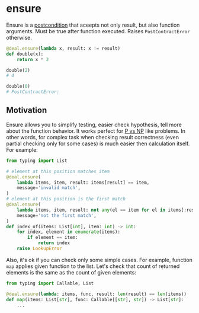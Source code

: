 # ensure

Ensure is a [postcondition](./post) that aceepts not only result, but also function arguments. Must be true after function executed. Raises `PostContractError` otherwise.

```python
@deal.ensure(lambda x, result: x != result)
def double(x):
    return x * 2

double(2)
# 4

double(0)
# PostContractError:
```

## Motivation

Ensure allows you to simplify testing, easier check hypothesis, tell more about the function behavior. It works perfect for [P vs NP](https://en.wikipedia.org/wiki/P_versus_NP_problem) like problems. In other words, for complex task when checking result correctness (even partial checking only for some cases) is much easier then calculation itself. For example:

```python
from typing import List

# element at this position matches item
@deal.ensure(
    lambda items, item, result: items[result] == item,
    message='invalid match',
)
# element at this position is the first match
@deal.ensure(
    lambda items, item, result: not any(el == item for el in items[:result]),
    message='not the first match',
)
def index_of(items: List[int], item: int) -> int:
    for index, element in enumerate(items):
        if element == item:
            return index
    raise LookupError
```

Also, it's ok if you can check only some simple cases. For example, function `map` applies given function to the list. Let's check that count of returned elements is the same as the count of given elements:

```python
from typing import Callable, List

@deal.ensure(lambda: items, func, result: len(result) == len(items))
def map(items: List[str], func: Callable[[str], str]) -> List[str]:
    ...
```
